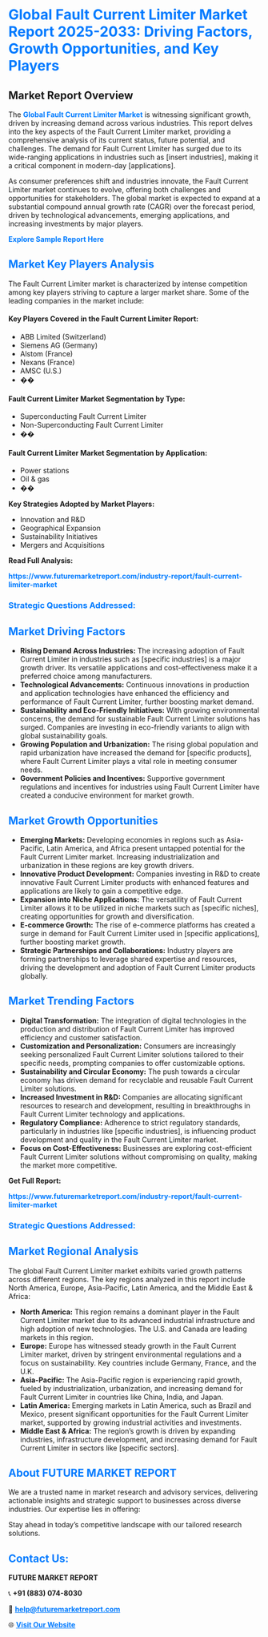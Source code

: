 <h1 style="color: #007BFF;">Global Fault Current Limiter Market Report 2025-2033: Driving Factors, Growth Opportunities, and Key Players</h1>

<section id="overview">
<h2>Market Report Overview</h2>
<p>The <a href="https://www.futuremarketreport.com/industry-report/fault-current-limiter-market" style="color: #007BFF; text-decoration: none;"><strong>Global Fault Current Limiter Market</strong></a> is witnessing significant growth, driven by increasing demand across various industries. This report delves into the key aspects of the Fault Current Limiter market, providing a comprehensive analysis of its current status, future potential, and challenges. The demand for Fault Current Limiter has surged due to its wide-ranging applications in industries such as [insert industries], making it a critical component in modern-day [applications].</p>
<p>As consumer preferences shift and industries innovate, the Fault Current Limiter market continues to evolve, offering both challenges and opportunities for stakeholders. The global market is expected to expand at a substantial compound annual growth rate (CAGR) over the forecast period, driven by technological advancements, emerging applications, and increasing investments by major players.</p>
</section>

<section id="overview">
<p><a href="https://www.futuremarketreport.com/request-sample/reportId=117046" style="color: #007BFF; text-decoration: none;"><strong>Explore Sample Report Here</strong></a></p>
</section>

<section id="key-players">
<h2 style="color: #007BFF;">Market Key Players Analysis</h2>
<p>The Fault Current Limiter market is characterized by intense competition among key players striving to capture a larger market share. Some of the leading companies in the market include:</p>
<h4>Key Players Covered in the Fault Current Limiter Report:</h4>
<ul><li>ABB Limited (Switzerland)</li><li>Siemens AG (Germany)</li><li>Alstom (France)</li><li>Nexans (France)</li><li>AMSC (U.S.)</li><li>��</li></ul>
<h4>Fault Current Limiter Market Segmentation by Type:</h4>
<ul><li>Superconducting Fault Current Limiter</li><li>Non-Superconducting Fault Current Limiter</li><li>��</li></ul>

<h4>Fault Current Limiter Market Segmentation by Application:</h4>
<ul><li>Power stations</li><li>Oil &amp; gas</li><li>��</li></ul>
<p><strong>Key Strategies Adopted by Market Players:</strong></p>
<ul>
<li>Innovation and R&D</li>
<li>Geographical Expansion</li>
<li>Sustainability Initiatives</li>
<li>Mergers and Acquisitions</li>
</ul>
</section>

<section>
<p><strong>Read Full Analysis: </strong></p><a href="https://www.futuremarketreport.com/industry-report/fault-current-limiter-market" style="color: #007BFF; text-decoration: none;"><strong>https://www.futuremarketreport.com/industry-report/fault-current-limiter-market</strong></a>
<h3 style="color: #007BFF;">Strategic Questions Addressed:</h3>
</section>

<section id="driving-factors">
<h2 style="color: #007BFF;">Market Driving Factors</h2>
<ul>
<li><strong>Rising Demand Across Industries:</strong> The increasing adoption of Fault Current Limiter in industries such as [specific industries] is a major growth driver. Its versatile applications and cost-effectiveness make it a preferred choice among manufacturers.</li>
<li><strong>Technological Advancements:</strong> Continuous innovations in production and application technologies have enhanced the efficiency and performance of Fault Current Limiter, further boosting market demand.</li>
<li><strong>Sustainability and Eco-Friendly Initiatives:</strong> With growing environmental concerns, the demand for sustainable Fault Current Limiter solutions has surged. Companies are investing in eco-friendly variants to align with global sustainability goals.</li>
<li><strong>Growing Population and Urbanization:</strong> The rising global population and rapid urbanization have increased the demand for [specific products], where Fault Current Limiter plays a vital role in meeting consumer needs.</li>
<li><strong>Government Policies and Incentives:</strong> Supportive government regulations and incentives for industries using Fault Current Limiter have created a conducive environment for market growth.</li>
</ul>
</section>

<section id="growth-opportunities">
<h2 style="color: #007BFF;">Market Growth Opportunities</h2>
<ul>
<li><strong>Emerging Markets:</strong> Developing economies in regions such as Asia-Pacific, Latin America, and Africa present untapped potential for the Fault Current Limiter market. Increasing industrialization and urbanization in these regions are key growth drivers.</li>
<li><strong>Innovative Product Development:</strong> Companies investing in R&D to create innovative Fault Current Limiter products with enhanced features and applications are likely to gain a competitive edge.</li>
<li><strong>Expansion into Niche Applications:</strong> The versatility of Fault Current Limiter allows it to be utilized in niche markets such as [specific niches], creating opportunities for growth and diversification.</li>
<li><strong>E-commerce Growth:</strong> The rise of e-commerce platforms has created a surge in demand for Fault Current Limiter used in [specific applications], further boosting market growth.</li>
<li><strong>Strategic Partnerships and Collaborations:</strong> Industry players are forming partnerships to leverage shared expertise and resources, driving the development and adoption of Fault Current Limiter products globally.</li>
</ul>
</section>

<section id="trending-factors">
<h2 style="color: #007BFF;">Market Trending Factors</h2>
<ul>
<li><strong>Digital Transformation:</strong> The integration of digital technologies in the production and distribution of Fault Current Limiter has improved efficiency and customer satisfaction.</li>
<li><strong>Customization and Personalization:</strong> Consumers are increasingly seeking personalized Fault Current Limiter solutions tailored to their specific needs, prompting companies to offer customizable options.</li>
<li><strong>Sustainability and Circular Economy:</strong> The push towards a circular economy has driven demand for recyclable and reusable Fault Current Limiter solutions.</li>
<li><strong>Increased Investment in R&D:</strong> Companies are allocating significant resources to research and development, resulting in breakthroughs in Fault Current Limiter technology and applications.</li>
<li><strong>Regulatory Compliance:</strong> Adherence to strict regulatory standards, particularly in industries like [specific industries], is influencing product development and quality in the Fault Current Limiter market.</li>
<li><strong>Focus on Cost-Effectiveness:</strong> Businesses are exploring cost-efficient Fault Current Limiter solutions without compromising on quality, making the market more competitive.</li>
</ul>
</section>

<section>
<p><strong>Get Full Report: </strong></p><a href="https://www.futuremarketreport.com/industry-report/fault-current-limiter-market" style="color: #007BFF; text-decoration: none;"><strong>https://www.futuremarketreport.com/industry-report/fault-current-limiter-market</strong></a>
<h3 style="color: #007BFF;">Strategic Questions Addressed:</h3>
</section>


<section id="regional-analysis">
<h2 style="color: #007BFF;">Market Regional Analysis</h2>
<p>The global Fault Current Limiter market exhibits varied growth patterns across different regions. The key regions analyzed in this report include North America, Europe, Asia-Pacific, Latin America, and the Middle East & Africa:</p>
<ul>
<li><strong>North America:</strong> This region remains a dominant player in the Fault Current Limiter market due to its advanced industrial infrastructure and high adoption of new technologies. The U.S. and Canada are leading markets in this region.</li>
<li><strong>Europe:</strong> Europe has witnessed steady growth in the Fault Current Limiter market, driven by stringent environmental regulations and a focus on sustainability. Key countries include Germany, France, and the U.K.</li>
<li><strong>Asia-Pacific:</strong> The Asia-Pacific region is experiencing rapid growth, fueled by industrialization, urbanization, and increasing demand for Fault Current Limiter in countries like China, India, and Japan.</li>
<li><strong>Latin America:</strong> Emerging markets in Latin America, such as Brazil and Mexico, present significant opportunities for the Fault Current Limiter market, supported by growing industrial activities and investments.</li>
<li><strong>Middle East & Africa:</strong> The region’s growth is driven by expanding industries, infrastructure development, and increasing demand for Fault Current Limiter in sectors like [specific sectors].</li>
</ul>
</section>

<footer>
<h2 style="color: #007BFF;">About FUTURE MARKET REPORT</h2>
<p>We are a trusted name in market research and advisory services, delivering actionable insights and strategic support to businesses across diverse industries. Our expertise lies in offering:</p>

<p>Stay ahead in today’s competitive landscape with our tailored research solutions.</p>

<h2 style="color: #007BFF;">Contact Us:</h2>
<p><strong>FUTURE MARKET REPORT</strong></p>
<p>📞 <strong>+91 (883) 074-8030</strong></p>
<p>📧 <strong><a href="mailto:help@futuremarketreport.com" style="color: #007BFF;">help@futuremarketreport.com</a></strong></p>
<p>🌐 <strong><a href="https://www.futuremarketreport.com/" style="color: #007BFF;">Visit Our Website</a></strong></p>
</footer>